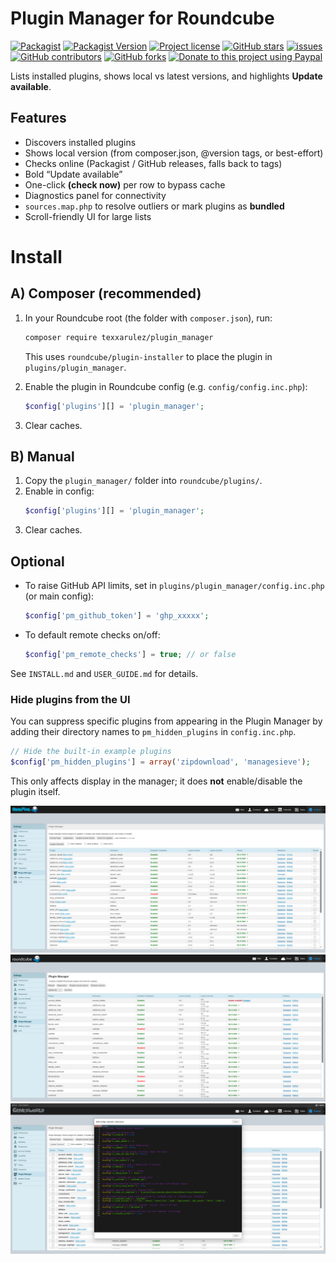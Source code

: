 # Plugin Manager for Roundcube

[![Packagist](https://img.shields.io/packagist/dt/texxasrulez/plugin_manager?style=plastic&logo=packagist&logoColor=white&labelColor=blue&color=gold)](https://packagist.org/packages/texxasrulez/plugin_manager)
[![Packagist Version](https://img.shields.io/packagist/v/texxasrulez/plugin_manager?style=plastic&logo=packagist&logoColor=white&labelColor=blue&color=limegreen)](https://packagist.org/packages/texxasrulez/plugin_manager)
[![Project license](https://img.shields.io/github/license/texxasrulez/plugin_manager?style=plastic&labelColor=blue&color=coral)](https://github.com/texxasrulez/plugin_manager/LICENSE)
[![GitHub stars](https://img.shields.io/github/stars/texxasrulez/plugin_manager?style=plastic&logo=github&labelColor=blue&color=deepskyblue)](https://github.com/texxasrulez/plugin_manager/stargazers)
[![issues](https://img.shields.io/github/issues/texxasrulez/plugin_manager?style=plastic&labelColor=blue&color=aqua)](https://github.com/texxasrulez/plugin_manager/issues)
[![GitHub contributors](https://img.shields.io/badge/Github-Contributors-orchid.svg?style=plastic&logo=github&logoColor=white&labelColor=blue&color=orchid)](https://github.com/texxasrulez/plugin_manager/graphs/contributors)
[![GitHub forks](https://img.shields.io/github/forks/texxasrulez/plugin_manager?style=plastic&logo=github&logoColor=white&labelColor=blue&color=darkorange)](https://github.com/texxasrulez/plugin_manager/forks)
[![Donate to this project using Paypal](https://img.shields.io/badge/paypal-Money_Please-blue.svg?style=plastic&labelColor=blue&color=forestgreen&logo=paypal)](https://www.paypal.me/texxasrulez)

Lists installed plugins, shows local vs latest versions, and highlights **Update available**.

## Features
- Discovers installed plugins
- Shows local version (from composer.json, @version tags, or best-effort)
- Checks online (Packagist / GitHub releases, falls back to tags)
- Bold “Update available”
- One-click **(check now)** per row to bypass cache
- Diagnostics panel for connectivity
- `sources.map.php` to resolve outliers or mark plugins as **bundled**
- Scroll-friendly UI for large lists


# Install

## A) Composer (recommended)

1. In your Roundcube root (the folder with `composer.json`), run:
   ```bash
   composer require texxarulez/plugin_manager
   ```
   This uses `roundcube/plugin-installer` to place the plugin in `plugins/plugin_manager`.

2. Enable the plugin in Roundcube config (e.g. `config/config.inc.php`):
   ```php
   $config['plugins'][] = 'plugin_manager';
   ```

3. Clear caches.

## B) Manual

1. Copy the `plugin_manager/` folder into `roundcube/plugins/`.
2. Enable in config:
   ```php
   $config['plugins'][] = 'plugin_manager';
   ```
3. Clear caches.

## Optional
- To raise GitHub API limits, set in `plugins/plugin_manager/config.inc.php` (or main config):
  ```php
  $config['pm_github_token'] = 'ghp_xxxxx';
  ```

- To default remote checks on/off:
  ```php
  $config['pm_remote_checks'] = true; // or false
  ```

See `INSTALL.md` and `USER_GUIDE.md` for details.

### Hide plugins from the UI
You can suppress specific plugins from appearing in the Plugin Manager by adding their directory names to
`pm_hidden_plugins` in `config.inc.php`.

```php
// Hide the built-in example plugins
$config['pm_hidden_plugins'] = array('zipdownload', 'managesieve');
```
This only affects display in the manager; it does **not** enable/disable the plugin itself.

![Plugin Manager Screenshot](/images/plugin-manager-screenshot.png?raw=true "Plugin Manager Screenshot")
![Plugin Manager Update Screenshot](/images/plugin-manager-screenshot-update.png?raw=true "Plugin Manager Update Screenshot")
![Plugin Manager Edit Config Screenshot](/images/plugin-manager-screenshot-edit-config.png?raw=true "Plugin Manager Edit Config Screenshot")
